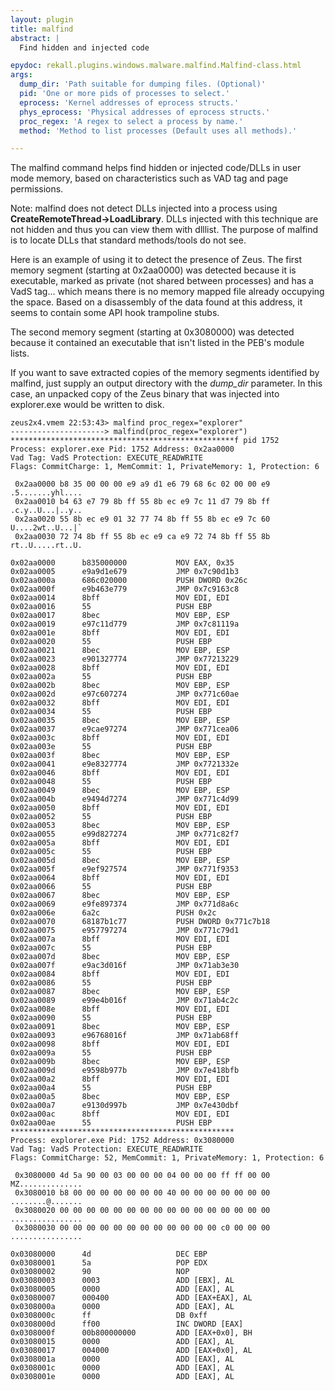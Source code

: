 ```yaml
---
layout: plugin
title: malfind
abstract: |
  Find hidden and injected code

epydoc: rekall.plugins.windows.malware.malfind.Malfind-class.html
args:
  dump_dir: 'Path suitable for dumping files. (Optional)'
  pid: 'One or more pids of processes to select.'
  eprocess: 'Kernel addresses of eprocess structs.'
  phys_eprocess: 'Physical addresses of eprocess structs.'
  proc_regex: 'A regex to select a process by name.'
  method: 'Method to list processes (Default uses all methods).'

---
```


The malfind command helps find hidden or injected code/DLLs in user mode memory,
based on characteristics such as VAD tag and page permissions.

Note: malfind does not detect DLLs injected into a process using
**CreateRemoteThread->LoadLibrary**. DLLs injected with this technique are not
hidden and thus you can view them with dlllist. The purpose of malfind is to
locate DLLs that standard methods/tools do not see.

Here is an example of using it to detect the presence of Zeus. The first memory
segment (starting at 0x2aa0000) was detected because it is executable, marked as
private (not shared between processes) and has a VadS tag... which means there
is no memory mapped file already occupying the space. Based on a disassembly of
the data found at this address, it seems to contain some API hook trampoline
stubs.

The second memory segment (starting at 0x3080000) was detected because it contained an executable that isn't listed in the PEB's module lists.

If you want to save extracted copies of the memory segments identified by
malfind, just supply an output directory with the *dump_dir* parameter. In this
case, an unpacked copy of the Zeus binary that was injected into explorer.exe
would be written to disk.

```
zeus2x4.vmem 22:53:43> malfind proc_regex="explorer"
---------------------> malfind(proc_regex="explorer")
**************************************************f pid 1752
Process: explorer.exe Pid: 1752 Address: 0x2aa0000
Vad Tag: VadS Protection: EXECUTE_READWRITE
Flags: CommitCharge: 1, MemCommit: 1, PrivateMemory: 1, Protection: 6

 0x2aa0000 b8 35 00 00 00 e9 a9 d1 e6 79 68 6c 02 00 00 e9  .5.......yhl....
 0x2aa0010 b4 63 e7 79 8b ff 55 8b ec e9 7c 11 d7 79 8b ff  .c.y..U...|..y..
 0x2aa0020 55 8b ec e9 01 32 77 74 8b ff 55 8b ec e9 7c 60  U....2wt..U...|`
 0x2aa0030 72 74 8b ff 55 8b ec e9 ca e9 72 74 8b ff 55 8b  rt..U.....rt..U.

0x02aa0000      b835000000           MOV EAX, 0x35
0x02aa0005      e9a9d1e679           JMP 0x7c90d1b3
0x02aa000a      686c020000           PUSH DWORD 0x26c
0x02aa000f      e9b463e779           JMP 0x7c9163c8
0x02aa0014      8bff                 MOV EDI, EDI
0x02aa0016      55                   PUSH EBP
0x02aa0017      8bec                 MOV EBP, ESP
0x02aa0019      e97c11d779           JMP 0x7c81119a
0x02aa001e      8bff                 MOV EDI, EDI
0x02aa0020      55                   PUSH EBP
0x02aa0021      8bec                 MOV EBP, ESP
0x02aa0023      e901327774           JMP 0x77213229
0x02aa0028      8bff                 MOV EDI, EDI
0x02aa002a      55                   PUSH EBP
0x02aa002b      8bec                 MOV EBP, ESP
0x02aa002d      e97c607274           JMP 0x771c60ae
0x02aa0032      8bff                 MOV EDI, EDI
0x02aa0034      55                   PUSH EBP
0x02aa0035      8bec                 MOV EBP, ESP
0x02aa0037      e9cae97274           JMP 0x771cea06
0x02aa003c      8bff                 MOV EDI, EDI
0x02aa003e      55                   PUSH EBP
0x02aa003f      8bec                 MOV EBP, ESP
0x02aa0041      e9e8327774           JMP 0x7721332e
0x02aa0046      8bff                 MOV EDI, EDI
0x02aa0048      55                   PUSH EBP
0x02aa0049      8bec                 MOV EBP, ESP
0x02aa004b      e9494d7274           JMP 0x771c4d99
0x02aa0050      8bff                 MOV EDI, EDI
0x02aa0052      55                   PUSH EBP
0x02aa0053      8bec                 MOV EBP, ESP
0x02aa0055      e99d827274           JMP 0x771c82f7
0x02aa005a      8bff                 MOV EDI, EDI
0x02aa005c      55                   PUSH EBP
0x02aa005d      8bec                 MOV EBP, ESP
0x02aa005f      e9ef927574           JMP 0x771f9353
0x02aa0064      8bff                 MOV EDI, EDI
0x02aa0066      55                   PUSH EBP
0x02aa0067      8bec                 MOV EBP, ESP
0x02aa0069      e9fe897374           JMP 0x771d8a6c
0x02aa006e      6a2c                 PUSH 0x2c
0x02aa0070      68187b1c77           PUSH DWORD 0x771c7b18
0x02aa0075      e957797274           JMP 0x771c79d1
0x02aa007a      8bff                 MOV EDI, EDI
0x02aa007c      55                   PUSH EBP
0x02aa007d      8bec                 MOV EBP, ESP
0x02aa007f      e9ac3d016f           JMP 0x71ab3e30
0x02aa0084      8bff                 MOV EDI, EDI
0x02aa0086      55                   PUSH EBP
0x02aa0087      8bec                 MOV EBP, ESP
0x02aa0089      e99e4b016f           JMP 0x71ab4c2c
0x02aa008e      8bff                 MOV EDI, EDI
0x02aa0090      55                   PUSH EBP
0x02aa0091      8bec                 MOV EBP, ESP
0x02aa0093      e96768016f           JMP 0x71ab68ff
0x02aa0098      8bff                 MOV EDI, EDI
0x02aa009a      55                   PUSH EBP
0x02aa009b      8bec                 MOV EBP, ESP
0x02aa009d      e9598b977b           JMP 0x7e418bfb
0x02aa00a2      8bff                 MOV EDI, EDI
0x02aa00a4      55                   PUSH EBP
0x02aa00a5      8bec                 MOV EBP, ESP
0x02aa00a7      e9130d997b           JMP 0x7e430dbf
0x02aa00ac      8bff                 MOV EDI, EDI
0x02aa00ae      55                   PUSH EBP
**************************************************
Process: explorer.exe Pid: 1752 Address: 0x3080000
Vad Tag: VadS Protection: EXECUTE_READWRITE
Flags: CommitCharge: 52, MemCommit: 1, PrivateMemory: 1, Protection: 6

 0x3080000 4d 5a 90 00 03 00 00 00 04 00 00 00 ff ff 00 00  MZ..............
 0x3080010 b8 00 00 00 00 00 00 00 40 00 00 00 00 00 00 00  ........@.......
 0x3080020 00 00 00 00 00 00 00 00 00 00 00 00 00 00 00 00  ................
 0x3080030 00 00 00 00 00 00 00 00 00 00 00 00 c0 00 00 00  ................

0x03080000      4d                   DEC EBP
0x03080001      5a                   POP EDX
0x03080002      90                   NOP
0x03080003      0003                 ADD [EBX], AL
0x03080005      0000                 ADD [EAX], AL
0x03080007      000400               ADD [EAX+EAX], AL
0x0308000a      0000                 ADD [EAX], AL
0x0308000c      ff                   DB 0xff
0x0308000d      ff00                 INC DWORD [EAX]
0x0308000f      00b800000000         ADD [EAX+0x0], BH
0x03080015      0000                 ADD [EAX], AL
0x03080017      004000               ADD [EAX+0x0], AL
0x0308001a      0000                 ADD [EAX], AL
0x0308001c      0000                 ADD [EAX], AL
0x0308001e      0000                 ADD [EAX], AL
```